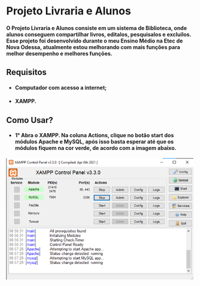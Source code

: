 # Projeto Livraria e Alunos
 
#### O Projeto Livraria e Alunos consiste em um sistema de Biblioteca, onde alunos conseguem compartilhar livros, editalos, pesquisalos e excluilos. Esse projeto foi desenvolvido durante o meu Ensino Médio na Etec de Nova Odessa, atualmente estou melhorando com mais funções para melhor desempenho e melhores funções.

## Requisitos

- #### Computador com acesso a internet;
- #### XAMPP.

## Como Usar?

- #### 1° Abra o XAMPP. Na coluna Actions, clique no botão start dos módulos Apache e MySQL, após isso basta esperar até que os módulos fiquem na cor verde, de acordo com a imagem abaixo.

<img alt="imagem xampp ligado" width="500px" align="center" src="imgReadme/xampp ligado.png">
